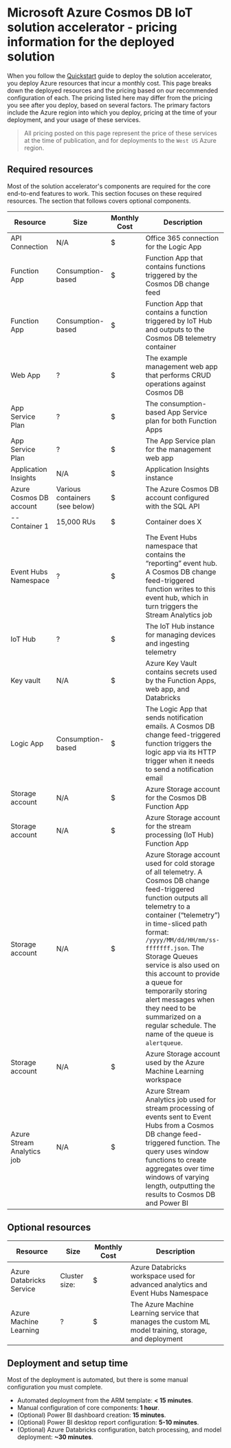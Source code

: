 # Microsoft Azure Cosmos DB IoT solution accelerator - pricing information for the deployed solution

When you follow the [Quickstart](Quickstart.md) guide to deploy the solution accelerator, you deploy Azure resources that incur a monthly cost. This page breaks down the deployed resources and the pricing based on our recommended configuration of each. The pricing listed here may differ from the pricing you see after you deploy, based on several factors. The primary factors include the Azure region into which you deploy, pricing at the time of your deployment, and your usage of these services.

> All pricing posted on this page represent the price of these services at the time of publication, and for deployments to the `West US` Azure region.

## Required resources

Most of the solution accelerator's components are required for the core end-to-end features to work. This section focuses on these required resources. The section that follows covers optional components.

| Resource | Size | Monthly Cost | Description |
| --- | --- | --- | --- |
| API Connection | N/A | $ | Office 365 connection for the Logic App |
| Function App | Consumption-based | $ | Function App that contains functions triggered by the Cosmos DB change feed |
| Function App | Consumption-based | $ | Function App that contains a function triggered by IoT Hub and outputs to the Cosmos DB telemetry container |
| Web App | ? | $ | The example management web app that performs CRUD operations against Cosmos DB |
| App Service Plan | ? | $ | The consumption-based App Service plan for both Function Apps |
| App Service Plan | ? | $ | The App Service plan for the management web app |
| Application Insights | N/A | $ | Application Insights instance |
| Azure Cosmos DB account | Various containers (see below) | $ | The Azure Cosmos DB account configured with the SQL API |
| -- Container 1 | 15,000 RUs | $ | Container does X |
| Event Hubs Namespace | ? | $ | The Event Hubs namespace that contains the “reporting” event hub. A Cosmos DB change feed-triggered function writes to this event hub, which in turn triggers the Stream Analytics job |
| IoT Hub | ? | $ | The IoT Hub instance for managing devices and ingesting telemetry|
| Key vault | N/A | $ | Azure Key Vault contains secrets used by the Function Apps, web app, and Databricks |
| Logic App | Consumption-based| $ | The Logic App that sends notification emails. A Cosmos DB change feed-triggered function triggers the logic app via its HTTP trigger when it needs to send a notification email |
| Storage account | N/A | $ | Azure Storage account for the Cosmos DB Function App |
| Storage account | N/A | $ | Azure Storage account for the stream processing (IoT Hub) Function App |
| Storage account | N/A | $ | Azure Storage account used for cold storage of all telemetry. A Cosmos DB change feed-triggered function outputs all telemetry to a container (“telemetry”) in time-sliced path format: `/yyyy/MM/dd/HH/mm/ss-fffffff.json`. The Storage Queues service is also used on this account to provide a queue for temporarily storing alert messages when they need to be summarized on a regular schedule. The name of the queue is `alertqueue`. |
| Storage account | N/A | $ | Azure Storage account used by the Azure Machine Learning workspace |
| Azure Stream Analytics job | N/A | $ | Azure Stream Analytics job used for stream processing of events sent to Event Hubs from a Cosmos DB change feed-triggered function. The query uses window functions to create aggregates over time windows of varying length, outputting the results to Cosmos DB and Power BI |

## Optional resources

| Resource | Size | Monthly Cost | Description |
| --- | --- | --- | --- |
| Azure Databricks Service | Cluster size: | $ | Azure Databricks workspace used for advanced analytics and Event Hubs Namespace |
| Azure Machine Learning | ? | $ | The Azure Machine Learning service that manages the custom ML model training, storage, and deployment |

## Deployment and setup time

Most of the deployment is automated, but there is some manual configuration you must complete.

* Automated deployment from the ARM template: **< 15 minutes**.
* Manual configuration of core components: **1 hour**.
* (Optional) Power BI dashboard creation: **15 minutes**.
* (Optional) Power BI desktop report configuration: **5-10 minutes**.
* (Optional) Azure Databricks configuration, batch processing, and model deployment: **~30 minutes**.
